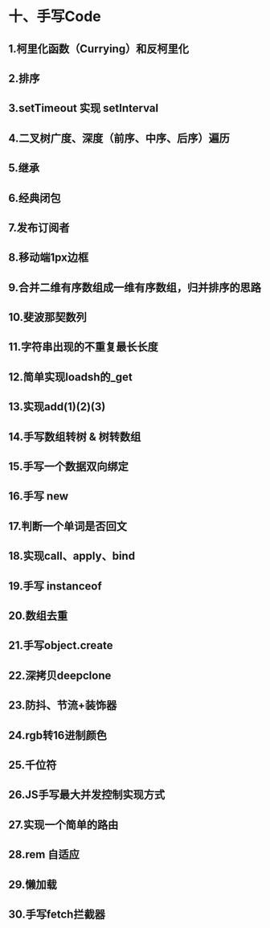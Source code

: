 # 十、手写Code

## 1.柯里化函数（Currying）和反柯里化
## 2.排序
## 3.setTimeout 实现 setInterval
## 4.二叉树广度、深度（前序、中序、后序）遍历
## 5.继承
## 6.经典闭包
## 7.发布订阅者
## 8.移动端1px边框
## 9.合并二维有序数组成一维有序数组，归并排序的思路
## 10.斐波那契数列 
## 11.字符串出现的不重复最长长度
## 12.简单实现loadsh的_get
## 13.实现add(1)(2)(3)
## 14.手写数组转树 & 树转数组
## 15.手写一个数据双向绑定
## 16.手写 new
## 17.判断一个单词是否回文
## 18.实现call、apply、bind
## 19.手写 instanceof
## 20.数组去重
## 21.手写object.create
## 22.深拷贝deepclone
## 23.防抖、节流+装饰器
## 24.rgb转16进制颜色
## 25.千位符
## 26.JS手写最大并发控制实现方式
## 27.实现一个简单的路由
## 28.rem 自适应
## 29.懒加载
## 30.手写fetch拦截器